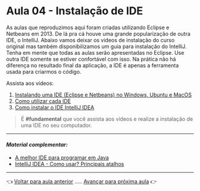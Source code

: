 # Aula 04 - Instalação de IDE

As aulas que reproduzimos aqui foram criadas utilizando Eclipse e Netbeans em 2013. De lá pra cá houve uma grande popularização de outra IDE, o IntelliJ. Abaixo vamos deixar os videos de instalação do curso original mas também disponibilizamos um guia para instalação do IntelliJ. Tenha em mente que todas as aulas serão apresentadas no Eclipse. Use outra IDE somente se estiver confortável com isso. Na prática não há diferença no resultado final da aplicação, a IDE é apenas a ferramenta usada para criarmos o código.

Assista aos vídeos: 

  1. [Instalando uma IDE (Eclipse e Netbeans) no Windows, Ubuntu e MacOS](https://www.youtube.com/embed/74QEhBpzixs?start=65&end=1344)
  1. [Como utilizar cada IDE](https://www.youtube.com/embed/74QEhBpzixs?start=1344&end=2282)
  1. [Como instalar o IDE IntelliJ IDEA](https://www.youtube.com/watch?v=rN_qUZJixKg)

> É **#fundamental** que você assista aos vídeos e realize a instalação de uma IDE no seu computador.

---

#### _Material complementar:_

* [A melhor IDE para programar em Java](https://www.youtube.com/watch?v=ciphEbhpJGc)
* [IntelliJ IDEA - Como usar? Principais atalhos](https://www.youtube.com/watch?v=K4UNP1ZjftQ)

---

👈 [Voltar para aula anterior](../aula03/aula.md) ..... [Avançar para próxima aula](../aula05/aula.md) 👉